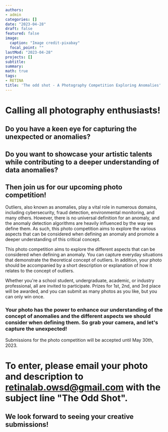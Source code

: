 ```yaml
---
authors:
- admin
categories: []
date: "2023-04-28"
draft: false
featured: false
image:
  caption: "Image credit-pixabay"
  focal_point: ""
lastMod: "2023-04-28"
projects: []
subtitle: 
summary: 
math: true
tags: 
- RETINA
title: 'The odd shot - A Photography Competition Exploring Anomalies'
---
```


# Calling all photography enthusiasts! 

## Do you have a keen eye for capturing the unexpected or anomalies? 

## Do you want to showcase your artistic talents while contributing to a deeper understanding of data anomalies?

## Then join us for our upcoming photo competition!

Outliers, also known as anomalies, play a vital role in numerous domains, including cybersecurity, fraud detection, environmental monitoring, and many others. However, there is no universal definition for an anomaly, and the anomaly detection algorithms are heavily influenced by the way we define them. As such, this photo competition aims to explore the various aspects that can be considered when defining an anomaly and promote a deeper understanding of this critical concept.

This photo competition aims to explore the different aspects that can be considered when defining an anomaly. You can capture everyday situations that demonstrate the theoretical concept of outliers. In addition, your photo should be accompanied by a short description or explanation of how it relates to the concept of outliers.

Whether you're a school student, undergraduate, academic, or industry professional, all are invited to participate. Prizes for 1st, 2nd, and 3rd place will be awarded, and you can submit as many photos as you like, but you can only win once.

### Your photo has the power to enhance our understanding of the concept of anomalies and the different aspects we should consider when defining them. So grab your camera, and let's capture the unexpected!

Submissions for the photo competition will be accepted until May 30th, 2023. 

# To enter, please email your photo and description to retinalab.owsd@gmail.com with the subject line "The Odd Shot".

## We look forward to seeing your creative submissions!
